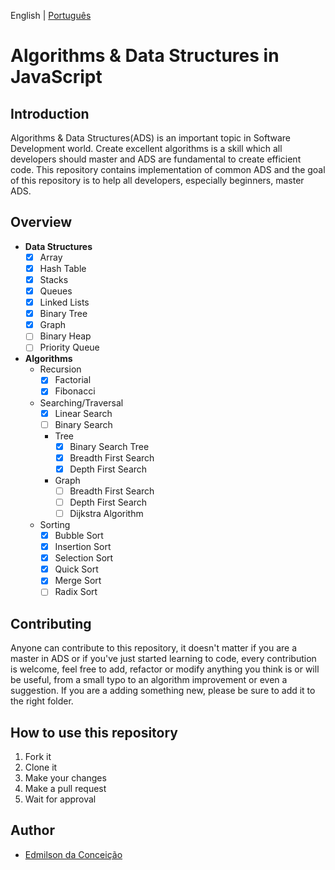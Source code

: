 English | [Português](https://github.com/data-structures-n-algorithms/javascript/blob/master/README-PT.md)

# Algorithms & Data Structures in JavaScript

## Introduction
Algorithms & Data Structures(ADS) is an important topic in Software Development world. Create excellent algorithms is a skill which all developers should master and ADS are fundamental to create efficient code. This repository contains implementation of common ADS and the goal of this repository is to help all developers, especially beginners, master ADS.

## Overview
- **Data Structures** 
  - [x] Array
  - [x] Hash Table
  - [x] Stacks
  - [x] Queues
  - [x] Linked Lists
  - [x] Binary Tree
  - [x] Graph
  - [ ] Binary Heap
  - [ ] Priority Queue

- **Algorithms**
  - Recursion
    - [x] Factorial
    - [x] Fibonacci
  - Searching/Traversal
    - [x] Linear Search
    - [ ] Binary Search
    - Tree
      - [x] Binary Search Tree
      - [x] Breadth First Search
      - [x] Depth First Search
    - Graph
      - [ ] Breadth First Search
      - [ ] Depth First Search
      - [ ] Dijkstra Algorithm
  - Sorting
    - [x] Bubble Sort
    - [x] Insertion Sort
    - [x] Selection Sort
    - [x] Quick Sort
    - [x] Merge Sort
    - [ ] Radix Sort

## Contributing
Anyone can contribute to this repository, it doesn't matter if you are a master in ADS or if you've just started learning to code, every contribution is welcome, feel free to add, refactor or modify anything you think is or will be useful, from a small typo to an algorithm improvement or even a suggestion. If you are a adding something new, please be sure to add it to the right folder.

## How to use this repository
1. Fork it
2. Clone it
3. Make your changes
4. Make a pull request
5. Wait for approval

## Author
- [Edmilson da Conceição](https://github.com/Edmilson-da-Conceicao)